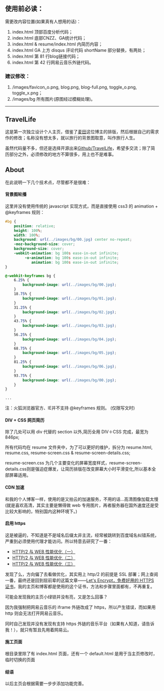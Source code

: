 ## 使用前必读：
需更改内容位置(如果真有人想用的话)：

1. index.html 顶部百度分析代码；
2. index.html 底部CNZZ、GA统计代码；
3. index.html & resume/index.html 内简历内容；
4. index.html GA 上方 disqus 评论代码 shortName 部分替换，有两处；
5. index.html 第 81 行blog链接代码；
6. index.html 第 42 行网易云音乐外链代码。

### 建议修改：

1. /images/favicon_o.png, blog.png, blog-full.png, toggle_o.png, toggle_x.png；<br>
2. /images/bg 所有图片(原图经过模糊处理)。

---

## TravelLife

这是第一次独立设计个人主页，借鉴了[麦田](http://itmyhome.com)这位博主的排版，然后根据自己的需求作的修改；名称没有想太多，就以旅行的背景图取意，叫作旅行人生。

虽然代码量不多，但还是选择开源出来[Github/TravelLife](https://github.com/James0112/TravelLife)，希望多交流；除了简历部分之外，必须修改的地方不算很多，用上也不是难事。

## About

在此说明一下几个技术点，尽管都不是很难：

#### 背景图轮播

这里并没有使用传统的 javascript 实现方式，而是直接使用 css3 的 animation + @keyframes 规则：


```css 
#bg {
	position: relative;
	height: 100%;
	width: 100%;
	background: url(../images/bg/00.jpg) center no-repeat;
	-moz-background-size: cover;
	background-size: cover;
	-webkit-animation: bg 100s ease-in-out infinite;
	     -o-animation: bg 100s ease-in-out infinite;
	        animation: bg 100s ease-in-out infinite;
}

@-webkit-keyframes bg {
	6.25% {
		background-image: url(../images/bg/00.jpg);
	}
	18.75% {
		background-image: url(../images/bg/01.jpg);
	}
	31.25% {
		background-image: url(../images/bg/02.jpg);
	}
	43.75% {
		background-image: url(../images/bg/03.jpg);
	}
	56.25% {
		background-image: url(../images/bg/04.jpg);
	}
	68.75% {
		background-image: url(../images/bg/05.jpg);
	}
	81.25% {
		background-image: url(../images/bg/06.jpg);
	}
	93.75% {
		background-image: url(../images/bg/00.jpg);
	}
}

...

```

注：火狐浏览器官方、IE并不支持 @keyframes 规则。 (仅限写文时)

#### DIV + CSS 网页简历

除了几处可以用 div 代替的 section 以外,简历全用 DIV＋CSS 完成，最宽为 846px;

所有代码均在 resume 文件夹中，为了可以更好的维护，拆分为 resume.html, resume.css, resume-screen.css & resume-screen-details.css;

resume-screen.css 为几个主要变化的屏幕宽度样式，resume-screen-details.css则是强迫症爆发，让简历排版在改变屏幕大小时平滑变化,所以基本全部屏幕适用。

#### CDN 加速

和我的个人博客一样，使用的是又拍云的加速服务，不用的话...高清图像加载太慢(就是喜欢高清，其实主要是懒得做 web 专用图片，再者服务器在国外速度还是受比较大影响的，特别国内这种环境下。)

#### 启用 https 

这是被逼的，不知道是不是域名后缀太非主流，经常被跳转到百度域名纠错系统，严重到必须使用代理才能访问。所以特意去研究了一番：

* [HTTP/2 与 WEB 性能优化（一）](https://imququ.com/post/http2-and-wpo-1.html)
* [HTTP/2 与 WEB 性能优化（二）](https://imququ.com/post/http2-and-wpo-2.html)
* [HTTP/2 与 WEB 性能优化（三）](https://imququ.com/post/http2-and-wpo-3.html)

发现了么，方向偏了去看做优化，其实用上 http/2 的前提是 SSL 部署；网上查阅一番，最终还是回到屈前辈的这篇文章——[Let's Encrypt，免费好用的 HTTPS 证书](https://imququ.com/post/letsencrypt-certificate.html)，我的主页和博客都是使用的这个证书，方法和步骤里面都有，不再重复。

可能会发现我的主页小绿锁并没有亮，又是怎么回事？

因为我强制把网易云音乐的 iframe 外链改成了 https，所以产生错误，而如果用 http 则会无法打开网易云音乐。

同时自己发现并没有发现有支持 https 外链的音乐平台（如果有人知道，请告诉我！），就只有暂且先用着网易云。

#### 施工页面

根目录里除了有 index.html 页面，还有一个 default.html 是用于当主页修改时，临时切换的页面

#### 结语
以后主页会根据需要一步步添加功能完善。












